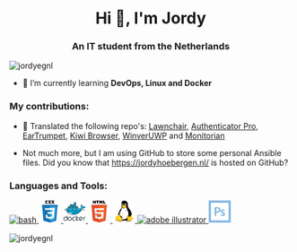 <h1 align="center">Hi 👋, I'm Jordy</h1>
<h3 align="center">An IT student from the Netherlands</h3>

<p align="left"> <img src="https://komarev.com/ghpvc/?username=jordyegnl&label=Profile%20views&color=0e75b6&style=flat" alt="jordyegnl" /> </p>

- 🌱 I’m currently learning **DevOps, Linux and Docker**

<h3 align="left">My contributions:</h3>

- 📑 Translated the following repo's: <a href="https://github.com/LawnchairLauncher/lawnchair">Lawnchair</a>, <a href="https://github.com/jamie-mh/AuthenticatorPro">Authenticator Pro</a>, <a href="https://github.com/File-New-Project/EarTrumpet">EarTrumpet</a>, <a href="https://github.com/kiwibrowser/src.next">Kiwi Browser</a>, <a href="https://github.com/dongle-the-gadget/WinverUWP">WinverUWP</a> and <a href="https://github.com/emoacht/Monitorian">Monitorian</a>

- Not much more, but I am using GitHub to store some personal Ansible files. Did you know that https://jordyhoebergen.nl/ is hosted on GitHub?

<p align="left">
</p>

<h3 align="left">Languages and Tools:</h3>
<p align="left"> <a href="https://www.gnu.org/software/bash/" target="_blank" rel="noreferrer"> <img src="https://www.vectorlogo.zone/logos/gnu_bash/gnu_bash-icon.svg" alt="bash" width="40" height="40"/> </a> <a href="https://www.w3schools.com/css/" target="_blank" rel="noreferrer"> <img src="https://raw.githubusercontent.com/devicons/devicon/master/icons/css3/css3-original-wordmark.svg" alt="css3" width="40" height="40"/> </a> <a href="https://www.docker.com/" target="_blank" rel="noreferrer"> <img src="https://raw.githubusercontent.com/devicons/devicon/master/icons/docker/docker-original-wordmark.svg" alt="docker" width="40" height="40"/> </a> <a href="https://www.w3.org/html/" target="_blank" rel="noreferrer"> <img src="https://raw.githubusercontent.com/devicons/devicon/master/icons/html5/html5-original-wordmark.svg" alt="html5" width="40" height="40"/> </a> <a href="https://www.linux.org/" target="_blank" rel="noreferrer"> <img src="https://raw.githubusercontent.com/devicons/devicon/master/icons/linux/linux-original.svg" alt="linux" width="40" height="40"/> </a> <a href="https://www.adobe.com/in/products/illustrator.html" target="_blank" rel="noreferrer"> <img src="https://www.vectorlogo.zone/logos/adobe_illustrator/adobe_illustrator-icon.svg" alt="adobe illustrator" width="40" height="40"/> </a> <a href="https://www.photoshop.com/en" target="_blank" rel="noreferrer"> <img src="https://raw.githubusercontent.com/devicons/devicon/master/icons/photoshop/photoshop-line.svg" alt="adobe photoshop" width="40" height="40"/> </a> </p>

<p><img align="center" src="https://github-readme-streak-stats.herokuapp.com/?user=jordyegnl&" alt="jordyegnl" /></p>

